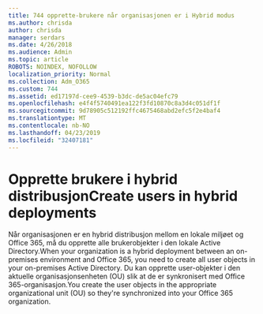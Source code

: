 ```yaml
---
title: 744 opprette-brukere når organisasjonen er i Hybrid modus
ms.author: chrisda
author: chrisda
manager: serdars
ms.date: 4/26/2018
ms.audience: Admin
ms.topic: article
ROBOTS: NOINDEX, NOFOLLOW
localization_priority: Normal
ms.collection: Adm_O365
ms.custom: 744
ms.assetid: ed17197d-cee9-4539-b3dc-de5ac04efc79
ms.openlocfilehash: e4f4f5740491ea122f3fd10870c8a3d4c051df1f
ms.sourcegitcommit: 9d78905c512192ffc4675468abd2efc5f2e4baf4
ms.translationtype: MT
ms.contentlocale: nb-NO
ms.lasthandoff: 04/23/2019
ms.locfileid: "32407181"
---
```

# <a name="create-users-in-hybrid-deployments"></a><span data-ttu-id="3e807-102">Opprette brukere i hybrid distribusjon</span><span class="sxs-lookup"><span data-stu-id="3e807-102">Create users in hybrid deployments</span></span>

<span data-ttu-id="3e807-103">Når organisasjonen er en hybrid distribusjon mellom en lokale miljøet og Office 365, må du opprette alle brukerobjekter i den lokale Active Directory.</span><span class="sxs-lookup"><span data-stu-id="3e807-103">When your organization is a hybrid deployment between an on-premises environment and Office 365, you need to create all user objects in your on-premises Active Directory.</span></span> <span data-ttu-id="3e807-104">Du kan opprette user-objekter i den aktuelle organisasjonsenheten (OU) slik at de er synkronisert med Office 365-organisasjon.</span><span class="sxs-lookup"><span data-stu-id="3e807-104">You create the user objects in the appropriate organizational unit (OU) so they're synchronized into your Office 365 organization.</span></span>
